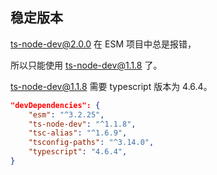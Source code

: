 ## 稳定版本

ts-node-dev@2.0.0 在 ESM 项目中总是报错，

所以只能使用 ts-node-dev@1.1.8 了。

ts-node-dev@1.1.8 需要 typescript 版本为 4.6.4。

```json
"devDependencies": {
    "esm": "^3.2.25",
    "ts-node-dev": "^1.1.8",
    "tsc-alias": "^1.6.9",
    "tsconfig-paths": "^3.14.0",
    "typescript": "4.6.4",
}
```
